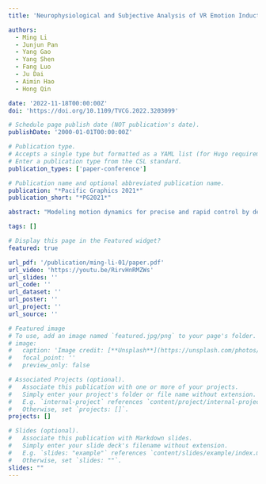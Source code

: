 ```yaml
---
title: 'Neurophysiological and Subjective Analysis of VR Emotion Induction Paradigm'

authors:
  - Ming Li
  - Junjun Pan
  - Yang Gao
  - Yang Shen
  - Fang Luo
  - Ju Dai
  - Aimin Hao
  - Hong Qin

date: '2022-11-18T00:00:00Z'
doi: 'https://doi.org/10.1109/TVCG.2022.3203099'

# Schedule page publish date (NOT publication's date).
publishDate: '2000-01-01T00:00:00Z'

# Publication type.
# Accepts a single type but formatted as a YAML list (for Hugo requirements).
# Enter a publication type from the CSL standard.
publication_types: ['paper-conference']

# Publication name and optional abbreviated publication name.
publication: "*Pacific Graphics 2021*"
publication_short: "*PG2021*"

abstract: "Modeling motion dynamics for precise and rapid control by deterministic data-driven models is challenging due to the natural randomness of human motion. To address it, we propose a novel framework for continuous motion control by probabilistic latent variable models. The control is implemented by recurrently querying between historical and target motion states rather than exact motion data. Our model takes a conditional encoder-decoder form in two stages. Firstly, we utilize Gaussian Process Latent Variable Model (GPLVM) to project motion poses to a compact latent manifold. Motion states could be clearly recognized by analyzing on the manifold, such as walking phase and forwarding velocity. Secondly, taking manifold as prior, a Recurrent Neural Network (RNN) encoder makes temporal latent prediction from the previous and control states. An attention module then morphs the prediction by measuring latent similarities to control states and predicted states, thus dynamically preserving contextual consistency. In the end, the GP decoder reconstructs motion states back to motion frames. Experiments on walking datasets show that our model is able to maintain motion states autoregressively while performing rapid and smooth transitions for the control."

tags: []

# Display this page in the Featured widget?
featured: true

url_pdf: '/publication/ming-li-01/paper.pdf'
url_video: 'https://youtu.be/RirvHnRMZWs'
url_slides: ''
url_code: ''
url_dataset: ''
url_poster: ''
url_project: ''
url_source: ''

# Featured image
# To use, add an image named `featured.jpg/png` to your page's folder.
# image:
#   caption: 'Image credit: [**Unsplash**](https://unsplash.com/photos/pLCdAaMFLTE)'
#   focal_point: ''
#   preview_only: false

# Associated Projects (optional).
#   Associate this publication with one or more of your projects.
#   Simply enter your project's folder or file name without extension.
#   E.g. `internal-project` references `content/project/internal-project/index.md`.
#   Otherwise, set `projects: []`.
projects: []

# Slides (optional).
#   Associate this publication with Markdown slides.
#   Simply enter your slide deck's filename without extension.
#   E.g. `slides: "example"` references `content/slides/example/index.md`.
#   Otherwise, set `slides: ""`.
slides: ""
---
```

